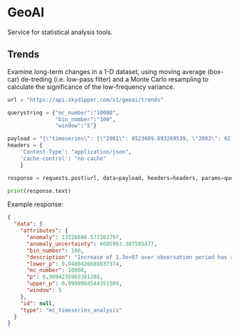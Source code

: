 # GeoAI

Service for statistical analysis tools.


## Trends

Examine long-term changes in a 1-D dataset, using moving average (box-car) de-treding (i.e. low-pass filter) and
a Monte Carlo resampling to calculate the significance of the low-frequency variance.


```python
url = "https://api.skydipper.com/v1/geoai/trends"

querystring = {"mc_number":"10000",
               "bin_number":"100",
               "window":"5"}

payload = "{\"timeseries\": {\"2001\": 8523609.893269539, \"2002\": 9219075.336818695, \"2003\": 5745394.048210621, \"2004\": 16352804.901271343, \"2005\": 11950375.210030556, \"2006\": 18535092.244664192, \"2007\": 15964553.06836462, \"2008\": 12015146.018202782, \"2009\": 17515508.700252533, \"2010\": 14973976.22736454, \"2011\": 10555302.132576942, \"2012\": 19785808.554305553, \"2013\": 15784503.92861414, \"2014\": 18598649.662708282, \"2015\": 16366608.645088673, \"2016\": 26919829.052940845, \"2017\": 24389565.014420033, \"2018\": 31650039.900456905}}"
headers = {
    'Content-Type': "application/json",
    'cache-control': "no-cache"
    }

response = requests.post(url, data=payload, headers=headers, params=querystring)

print(response.text)
```

Example response:

```json
{
  "data": {
    "attributes": {
      "anomaly": 13226686.577202797,
      "anomaly_uncertainty": 6605963.307585477,
      "bin_number": 100,
      "description": "Increase of 1.3e+07 over observation period has an associated p-value of 0.001\u00b1 1.000 0.948.",
      "lower_p": 0.9480426688037374,
      "mc_number": 10000,
      "p": 0.9994235963381208,
      "upper_p": 0.9999994544351509,
      "window": 5
    },
    "id": null,
    "type": "mc_timeseries_analysis"
  }
}
```